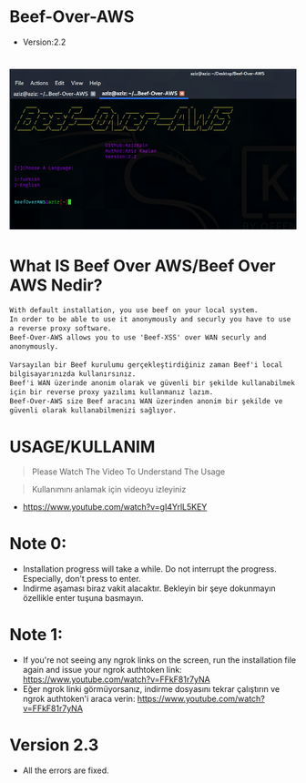 # Beef-Over-AWS
* Version:2.2

# ![](images/beef.png)

# What IS Beef Over AWS/Beef Over AWS Nedir?

```
With default installation, you use beef on your local system.
In order to be able to use it anonymously and securly you have to use a reverse proxy software.
Beef-Over-AWS allows you to use 'Beef-XSS' over WAN securly and anonymously.

Varsayılan bir Beef kurulumu gerçekleştirdiğiniz zaman Beef'i local bilgisayarınızda kullanırsınız.
Beef'i WAN üzerinde anonim olarak ve güvenli bir şekilde kullanabilmek için bir reverse proxy yazılımı kullanmanız lazım.
Beef-Over-AWS size Beef aracını WAN üzerinden anonim bir şekilde ve güvenli olarak kullanabilmenizi sağlıyor. 

```

# USAGE/KULLANIM

> Please Watch The Video To Understand The Usage

> Kullanımını anlamak için videoyu izleyiniz

* https://www.youtube.com/watch?v=gI4YrlL5KEY


# Note 0:
* Installation progress will take a while. Do not interrupt the progress. Especially, don't press to enter.
* Indirme aşaması biraz vakit alacaktır. Bekleyin bir şeye dokunmayın özellikle enter tuşuna basmayın.

# Note 1:
* If you're not seeing any ngrok links on the screen, run the installation file again and issue your ngrok authtoken link: https://www.youtube.com/watch?v=FFkF81r7yNA
* Eğer ngrok linki görmüyorsanız, indirme dosyasını tekrar çalıştırın ve ngrok authtoken'i araca verin: https://www.youtube.com/watch?v=FFkF81r7yNA

# Version 2.3

* All the errors are fixed.




